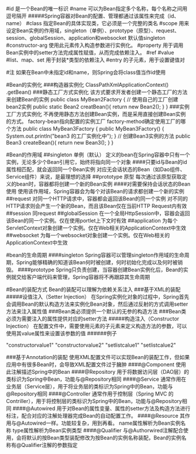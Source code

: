 #id
是一个Bean的唯一标识
#name
可以为Bean指定多个名称，每个名称之间用逗号隔开
#####Spring容器对Bean的配置、管理都通过该属性来完成（id、name）
#class
指定Bean的具体实现类，它必须是一个完整的类名
#scope
用来设定Bean实例的作用域，singleton（单例）、prototype（原型）、request、session、globalSession、application和websocket
默认值singleton
#constructor-arg
使用此元素传入构造参数进行实例化。
#property
用于调用Bean实例中的setter方法完成属性赋值，从而完成依赖注入。
#ref
#value
#list、map、set
用于封装*类型的依赖注入
#entry
<map>的子元素，用于设置键值对

#注
如果在Bean中未指定id和name，则Spring会将class值当作id使用

#Bean的实例化
###构造器实例化
ClassPathXmlApplicationContext()
.getBean()
###静态工厂方式实例化
该方式要求开发者创建一个静态工厂的方法来创建Bean的实例
public class MyBean2Factory {
    // 使用自己的工厂创建bean2实例
    public static Bean2 creatBean(){
        return new Bean2();
    }
}
<bean id="bean2" class="com.itheima.instance.staic_factory.MyBean2Factory" factory-method="creatBean"/>
###实例工厂方式实例化
不再使用静态方法创建Bean实例，而是采用直接创建Bean实例的方式。
factory-bean指向配置的实例工厂
factory-method确定使用工厂的哪个方法
public class MyBean3Factory {
    public MyBean3Factory() {
        System.out.println("bean3 的工厂实例化中");
    }
    // 创建Bean3实例的方法
    public Bean3 createBean(){
        return new Bean3();
    }
}
<!-- 配置工厂 -->
<bean id="myBean3Factory" class="com.itheima.instance.factory.MyBean3Factory"/>
<!-- 使用factory-bean 属性指向配置的实例工厂,
     使用factory-method 属性确定使用工厂中的哪个方法 -->
<bean id="bean3" factory-bean="myBean3Factory" factory-method="createBean"/>
 
#Bean的作用域 <bean id="" class="" scope=""/>
##singleton 单例（默认）
定义的bean在Spring容器中只有一个实例，无论多少个Bean引用它，始终将指向同一个对象
####只要id与Bean的id属性相匹配，就会返回同一个Bean实例
对应无会话状态的Bean（如Dao组件、Service组件）来说，是最理想的选择
##prototype 原型
每次通过该原型获取定义的bean时，容器都将创建一个新的Bean实例
####对需要保持会话状态的Bean使用
使用该作用域，Spring容器会为每个对该Bean的请求都创建一个新的实例
##request
对同一个HTTP请求中，容器都会返回该Bean的同一个实例
对不同的HTTP请求则会产生一个新的Bean，而且该Bean仅在当前HTTP Request内有效
##session
同request
##globalSession
在一个全局HttpSession中，容器会返回该Bean的同一个实例。仅在使用portlet上下文时有效
##application
为每个ServletContext对象创建一个实例。仅在Web相关的ApplicationContext中生效
##websocket
为每一个websocket对象创建一个实例。仅在Web相关的ApplicationContext中生效

#bean的生命周期
####singleton
Spring容器可以管理singleton作用域的生命周期，Spring能够精确的知道该Bean何时被创建，何时初始化完成以及何时被销毁。
####prototype
Spring只负责创建，当容器创建Bean实例化后，Bean的实例就交给客户端代码来管理，Spring容器将不再跟踪其生命周期

#Bean的装配方式
Bean的装配可以理解为依赖关系注入
###基于XML的装配
#####设值注入（Setter Injection）     <property name="username" value="张三"></property> 
在Spring实例化对象的过程中，Spring首先会调用Bean的默认构造方法来实例化Bean对象，然后通过反射的方式调用setter方法来注入属性值
###Bean类必须提供一个默认的无参的构造方法
###Bean类必须为需要注入的属性提供对应的setter方法
#####构造注入（Constructor Injection）<constructor-arg index="0" value="tom"/>
在配置文件中，需要使用<bean>元素的子元素<constructor-arg>来定义构造方法的参数，可以使用其value属性来设置该参数的值
######例子
<!-- 1.使用构造注入方式装配User实例 -->
<bean id="user1" class="com.itheima.assemable.User">
    <constructor-arg index="0" value="tom"/>
    <constructor-arg index="1" value="123456"/>
    <constructor-arg index="2">
        <list>
            <value>"constructorvalue1"</value>
            <value>"constructorvalue2"</value>
        </list>
    </constructor-arg>
</bean>
<!-- 2.使用设值注入方式装配User实例 -->
<bean id="user2" class="com.itheima.assemable.User">
    <property name="username" value="张三"></property>     
    <property name="password" value="654321"></property>
    <!-- 注入list -->
    <property name="list">
        <list>
            <value>"setlistcalue1"</value>
            <value>"setlistcalue2"</value>
        </list>
    </property>
</bean>

###基于Annotation的装配
使用XML配置文件可以实现Bean的装配工作，但如果应用中有很多Bean时，会导致XML配置文件过于臃肿
####@Component
使用此注解描述Spring中的Bean
####@Repository
用于将数据访问层（DAO层）的类标识为Spring中Bean，功能与@Repository相同
####@Service
通常作用在业务层（Service层），用于将业务层的类标识为Spring中的Bean，功能与@Repository相同
####@Controller
通常作用于控制层（Spring MVC 的Contriller），用于将控制层的类标识为Spring中的Bean，功能与@Repository相同
####@Autowired
用于对Bean的属性变量、属性的setter方法及构造方法进行标注，配合对应的注解处理器完成Bean的自动配置工作。
####@Resource
其作用与@Autowired一样。功能较复杂，用到再看。
name属性解析为Bean实例名称
type属性解析为Bean实例类型
####@Qualifier
与@Authorwired注解配合使用，会将默认的按Bean类型装配修改为按Bean的实例名称装配，Bean的实例名称有@Qualifier注解的参数指定

